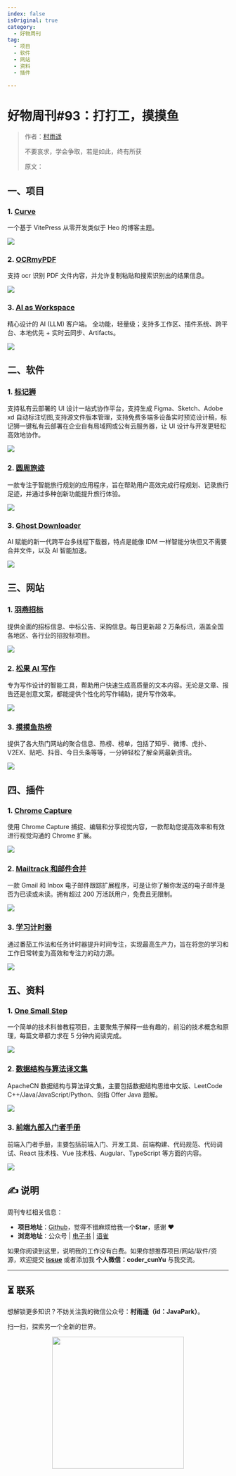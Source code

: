 ```yaml
---
index: false
isOriginal: true
category:
  - 好物周刊
tag:
  - 项目
  - 软件
  - 网站
  - 资料
  - 插件

---
```


# 好物周刊#93：打打工，摸摸鱼

> 作者：[村雨遥](https://github.com/cunyu1943)
> 
> 不要哀求，学会争取，若是如此，终有所获
> 
> 原文：

## 一、项目

### 1. [Curve](https://github.com/imsyy/vitepress-theme-curve)

一个基于 VitePress 从零开发类似于 Heo 的博客主题。

![](assets/0208-0214/1739145482679-42a7190d-e233-4bdf-a541-2fdc5bfa0c2a.webp)

### 2. [OCRmyPDF](https://github.com/ocrmypdf/OCRmyPDF)

支持 ocr 识别 PDF 文件内容，并允许复制粘贴和搜索识别出的结果信息。

![](assets/0208-0214/1739146163406-7730ff0d-6c2d-42f2-b222-6380617fbe0e.webp)

### 3. [AI as Workspace](https://github.com/NitroRCr/AIaW)

精心设计的 AI (LLM) 客户端。 全功能，轻量级；支持多工作区、插件系统、跨平台、本地优先 + 实时云同步、Artifacts。

![](assets/0208-0214/1739318400735-a3080824-f547-4754-86d8-d77ac1b680ae.webp)

## 二、软件

### 1. [标记狮](https://www.marklion.cn)

支持私有云部署的 UI 设计一站式协作平台，支持生成 Figma、Sketch、Adobe xd 自动标注切图,支持源文件版本管理，支持免费多端多设备实时预览设计稿，标记狮一键私有云部署在企业自有局域网或公有云服务器，让 UI 设计与开发更轻松高效地协作。

![](assets/0208-0214/1738912091965-5446381e-2b56-4693-b640-a7ef0a1a53ae.webp)

### 2. [圆周旅迹](https://www.pitravel.cn/)

一款专注于智能旅行规划的应用程序，旨在帮助用户高效完成行程规划、记录旅行足迹，并通过多种创新功能提升旅行体验。

![](assets/0208-0214/1738913344155-31d69148-c1f7-4f23-87df-f851b6b67041.webp)

### 3. [Ghost Downloader](https://github.com/XiaoYouChR/Ghost-Downloader-3)

AI 赋能的新一代跨平台多线程下载器，特点是能像 IDM 一样智能分块但又不需要合并文件，以及 AI 智能加速。

![](assets/0208-0214/1739146927141-fa6e1444-d4b9-434c-8871-69653c1ce556.webp)


## 三、网站

### 1. [羽燕招标](https://yuyan888.cn/)

提供全面的招标信息、中标公告、采购信息。每日更新超 2 万条标讯，涵盖全国各地区、各行业的招投标项目。

![](assets/0208-0214/20250207105524714.webp)

### 2. [松果 AI 写作](https://songguoai.com/)

专为写作设计的智能工具，帮助用户快速生成高质量的文本内容。无论是文章、报告还是创意文案，都能提供个性化的写作辅助，提升写作效率。

![](assets/0208-0214/20250207105429754.webp)

### 3. [摸摸鱼热榜](https://momoyu.cc/)

提供了各大热门网站的聚合信息、热榜、榜单，包括了知乎、微博、虎扑、V2EX、贴吧、抖音、今日头条等等，一分钟轻松了解全网最新资讯。

![](assets/0208-0214/20250207105304624.webp)

## 四、插件

### 1. [Chrome Capture](https://chromewebstore.google.com/detail/chrome-capture-屏幕截图和gif/ggaabchcecdbomdcnbahdfddfikjmphe)

使用 Chrome Capture 捕捉、编辑和分享视觉内容，一款帮助您提高效率和有效进行视觉沟通的 Chrome 扩展。

![](assets/0208-0214/1739145687648-135af688-5ff6-42b3-ab08-ec4d0c1ced6a.webp)

### 2. [Mailtrack 和邮件合并](https://chromewebstore.google.com/detail/gmail-的-mailtrack-和邮件合并/ndnaehgpjlnokgebbaldlmgkapkpjkkb?hl=zh-CN)

一款 Gmail 和 Inbox 电子邮件跟踪扩展程序，可是让你了解你发送的电子邮件是否为已读或未读。拥有超过 200 万活跃用户，免费且无限制。

![](assets/0208-0214/1739145838489-51f0ef51-2480-4a8e-96c7-8aae8a85d70e.webp)

### 3. [学习计时器](https://chromewebstore.google.com/detail/学习计时器/ihdnneiaaelmjhaajpajjkedfimcmpgj)

通过番茄工作法和任务计时器提升时间专注，实现最高生产力，旨在将您的学习和工作日常转变为高效和专注力的动力源。

![](assets/0208-0214/1739318277718-3d766386-7f65-4c2f-9c61-6ebdfe639fb2.webp)

## 五、资料

### 1. [One Small Step](https://github.com/karminski/one-small-step)

一个简单的技术科普教程项目，主要聚焦于解释一些有趣的，前沿的技术概念和原理，每篇文章都力求在 5 分钟内阅读完成。

![](assets/0208-0214/1739145348333-0ab895af-532a-499b-b42c-cc0fb77d76a8.webp)

### 2. [数据结构与算法译文集](https://github.com/apachecn/apachecn-algo-zh)

ApacheCN 数据结构与算法译文集，主要包括数据结构思维中文版、LeetCode C++/Java/JavaScript/Python、剑指 Offer Java 题解。

![](assets/0208-0214/1739318772047-d9ff0c95-2bf9-4e1b-9db7-23827cf73dcb.webp)

### 3. [前端九部入门者手册](https://www.yuque.com/fe9/basic)

前端入门者手册，主要包括前端入门、开发工具、前端构建、代码规范、代码调试、React 技术栈、Vue 技术栈、Augular、TypeScript 等方面的内容。

![](assets/0208-0214/1739319127507-fdd2fdcb-12b8-4cd2-998e-9d5384366367.webp)

## ✍️ 说明

周刊专栏相关信息：

- **项目地址**：[Github](https://github.com/cunyu1943/weekly)，觉得不错麻烦给我一个**Star**，感谢 ❤️
- **浏览地址**：公众号 | [电子书](https://cunyu1943.github.io/weekly) | [语雀](https://yuque.com/cunyu1943/weekly)

如果你阅读到这里，说明我的工作没有白费。如果你想推荐项目/网站/软件/资源，欢迎提交 **[issue](https://github.com/cunyu1943/weekly/issues)** 或者添加我 **个人微信：coder_cunYu** 与我交流。

---

## ⏳ 联系

想解锁更多知识？不妨关注我的微信公众号：**村雨遥（id：JavaPark）**。

扫一扫，探索另一个全新的世界。

<center>
<img src="/contact/contact.png" width="300">
</center>


